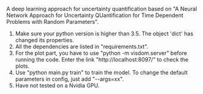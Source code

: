 A deep learning approach for uncertainty quantification based on "A Neural Network Approach for Uncertainty QUantification for Time Dependent Problems with Random Parameters".

1. Make sure your python version is higher than 3.5. The object 'dict' has changed its properties.
2. All the dependencies are listed in "requirements.txt".
3. For the plot part, you have to use "python -m visdom.server" before running the code. 
Enter the link "http://localhost:8097/" to check the plots.
4. Use "python main.py train" to train the model. To change the default parameters in config, just add "--args=xx". 
5. Have not tested on a Nvidia GPU.
